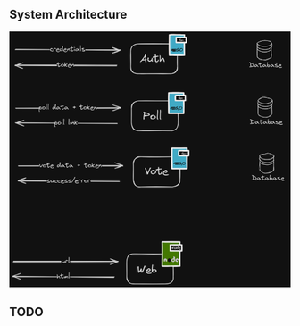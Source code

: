 ## System Architecture
![System Architecture Image](./.github/imgs/arch.png "System Architecture")

## TODO
